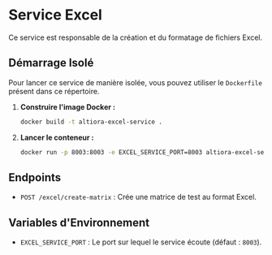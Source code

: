 # Service Excel

Ce service est responsable de la création et du formatage de fichiers Excel.

## Démarrage Isolé

Pour lancer ce service de manière isolée, vous pouvez utiliser le `Dockerfile` présent dans ce répertoire.

1.  **Construire l'image Docker :**

    ```bash
    docker build -t altiora-excel-service .
    ```

2.  **Lancer le conteneur :**

    ```bash
    docker run -p 8003:8003 -e EXCEL_SERVICE_PORT=8003 altiora-excel-service
    ```

## Endpoints

-   `POST /excel/create-matrix` : Crée une matrice de test au format Excel.

## Variables d'Environnement

-   `EXCEL_SERVICE_PORT` : Le port sur lequel le service écoute (défaut : `8003`).
